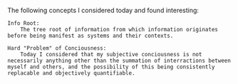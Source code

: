 The following concepts I considered today and found interesting:

    Info Root:
        The tree root of information from which information originates before being manifest as systems and their contexts.

    Hard "Problem" of Conciousness:
        Today I considered that my subjective conciousness is not necessarily anything other than the summation of interractions between myself and others, and the possibility of this being consistently replacable and objectively quantifiable. 


